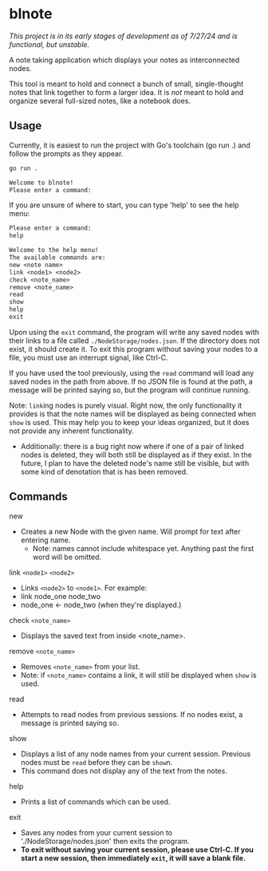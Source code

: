 # blnote

*This project is in its early stages of development as of 7/27/24 and is functional, but unstable.*

A note taking application which displays your notes as interconnected nodes.

This tool is meant to hold and connect a bunch of small, single-thought notes that link together to form a larger idea. It is *not* meant to hold and organize several full-sized notes, like a notebook does.

## Usage

Currently, it is easiest to run the project with Go's toolchain (go run .) and follow the prompts as they appear.

```bash
go run .
```
```txt
Welcome to blnote!
Please enter a command:
```
If you are unsure of where to start, you can type 'help' to see the help menu:
```txt
Please enter a command:
help

Welcome to the help menu!
The available commands are:
new <note name>
link <node1> <node2>
check <note_name>
remove <note_name>
read
show
help
exit
```

Upon using the `exit` command, the program will write any saved nodes with their links to a file called `./NodeStorage/nodes.json`. If the directory does not exist, it should create it. To exit this program without saving your nodes to a file, you must use an interrupt signal, like Ctrl-C.

If you have used the tool previously, using the `read` command will load any saved nodes in the path from above. If no JSON file is found at the path, a message will be printed saying so, but the program will continue running. 

Note: `link`ing nodes is purely visual. Right now, the only functionality it provides is that the note names will be displayed as being connected when `show` is used. This may help you to keep your ideas organized, but it does not provide any inherent functionality. 
  - Additionally: there is a bug right now where if one of a pair of linked nodes is deleted, they will both still be displayed as if they exist. In the future, I plan to have the deleted node's name still be visible, but with some kind of denotation that is has been removed. 

  
## Commands

new <note name>
 - Creates a new Node with the given name. Will prompt for text after entering name.
   - Note: names cannot include whitespace yet. Anything past the first word will be omitted.

link `<node1>` `<node2>`
 - Links `<node2>` to `<node1>`. For example:
  - link node_one node_two
  - node_one <- node_two (when they're displayed.)

check `<note_name>`
 - Displays the saved text from inside <note_name>. 
 
remove `<note_name>`
 - Removes `<note_name>` from your list.
  - Note: if `<note_name>` contains a link, it will still be displayed when `show` is used.

read
 - Attempts to read nodes from previous sessions. If no nodes exist, a message is printed saying so.
 
show
 - Displays a list of any node names from your current session. Previous nodes must be `read` before they can be `show`n. 
  - This command does not display any of the text from the notes. 

help
 - Prints a list of commands which can be used. 

exit
 - Saves any nodes from your current session to './NodeStorage/nodes.json' then exits the program.
 - **To exit without saving your current session, please use Ctrl-C. If you start a new session, then immediately `exit`, it will save a blank file.** 

